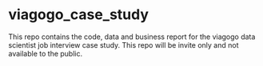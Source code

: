 # viagogo_case_study
This repo contains the code, data and business report for the viagogo data scientist job interview case study. This repo will be invite only and not available to the public.

